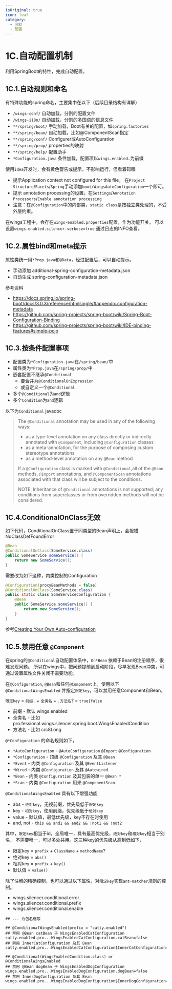 ```yaml
---
isOriginal: true
icon: leaf
category:
  - 沉默
  - 配置
---
```


# 1C.自动配置机制

利用SpringBoot的特性，完成自动配置。

## 1C.1.自动规则和命名

有特殊功能的spring命名，主要集中在以下（后续目录结构有详解）

* `/wings-conf/` 自动加载，分割的配置文件
* `/wings-i18n/` 自动加载，分割的多国语的信息文件
* `**/spring/boot/` 手动加载，Boot有关的配置，如`spring.factories`
* `**/spring/bean/` 自动加载，比如@ComponentScan指定
* `**/spring/conf/` Configurer或AutoConfiguration
* `**/spring/prop/` properties的映射
* `**/spring/help/` 配置助手
* `*Configuration.java` 条件加载，配置项以`wings.enabled.`为前缀

使用`idea`开发时，会有黄色警告或提示，不影响运行，但看着碍眼

* 提示Application context not configured for this file，
  在`Project Structure`/`Facets`/`Spring`手动添加`boot/WingsAutoConfiguration`一个即可。
* 提示 annotation processing的设置，在`Settings`/`Annotation Processors`/`Enable annotation processing`
* 注意：在`@Configuration`中的内部类，`static class`是按独立类处理的，不受外层约束。

在wings工程中，会存在`wings-enabled.properties`配置，作为功能开关。
可以设置`wings.enabled.silencer.verbose=true` 通过日志的INFO查看。

## 1C.2.属性bind和meta提示

属性类统一用`*Prop.java`和`@Data`，经过配置后，可以自动提示。

* 手动添加 additional-spring-configuration-metadata.json
* 自动生成 spring-configuration-metadata.json

参考资料

* <https://docs.spring.io/spring-boot/docs/3.0.3/reference/htmlsingle/#appendix.configuration-metadata>
* <https://github.com/spring-projects/spring-boot/wiki/Spring-Boot-Configuration-Binding>
* <https://github.com/spring-projects/spring-boot/wiki/IDE-binding-features#simple-pojo>

## 1C.3.按条件配置事项

* 配置类为`*Configuration.java`在`/spring/bean/`中
* 属性类为`*Prop.java`在`/spring/prop/`中
* 嵌套配置不继承`@Conditional`
  - 要合并为`@ConditionalOnExpression`
  - 或自定义一个`@Conditional`
* 多个`@Conditional`为`and`逻辑
* 多个`Condition`为`and`逻辑

以下为`Conditional` javadoc

> The `@Conditional` annotation may be used in any of the following ways:
>
> * as a type-level annotation on any class directly or
>   indirectly annotated with `@Component`, including
>   `@Configuration` classes
> * as a meta-annotation, for the purpose of composing
>   custom stereotype annotations
> * as a method-level annotation on any `@Bean` method
>
> If a `@Configuration` class is marked with `@Conditional`,all of the
> `@Bean` methods, `@Import` annotations, and `@ComponentScan` annotations
> associated with that class will be subject to the conditions.
>
> NOTE: Inheritance of `@Conditional` annotations is not supported;
> any conditions from superclasses or from overridden methods will not be considered.

## 1C.4.ConditionalOnClass无效

如下代码，ConditionalOnClass置于同类型的Bean声明上，会报错 NoClassDefFoundError

```java
@Bean
@ConditionalOnClass(SomeService.class)
public SomeService someService() {
    return new SomeService();
}
```

需要改为如下这种，内类控制的Configuration

```java
@Configuration(proxyBeanMethods = false)
@ConditionalOnClass(SomeService.class)
public static class SomeServiceConfiguration {
    @Bean
    public SomeService someService() {
        return new SomeService();
    }
}
```

参考[Creating Your Own Auto-configuration](https://docs.spring.io/spring-boot/docs/3.0.3/reference/htmlsingle/#features.developing-auto-configuration)

## 1C.5.禁用任意 `@Component`

在spring的`@Conditional`自动配置体系中，`On*Bean` 依赖于Bean的注册顺序，很难发现问题。
所以在wings中，把问题提前到启动阶段，尽早发现Bean冲突，可通过设置属性文件关闭不需要功能。

在`@Configuration`, `@Bean`和任何`@Component`上，使用以下`@ConditionalWingsEnabled`
并指定`限定key`，可以禁用任意Component和Bean，

`限定key` = `前缀.` + `全类名` + `.方法名`? = `true|false`

* 前缀 - 默认 wings.enabled
* 全类名 - 比如 pro.fessional.wings.silencer.spring.boot.WingsEnabledCondition
* 方法名 - 比如 crc8Long

`@*Configuration` 的命名规则如下，

* `*AutoConfiguration` - `@AutoConfiguration` `@Import` `@Configuration`
* `*Configuration` - 顶级 `@Configuration` 及其 `@Bean`
* `*Event` - 内类 `@Configuration` 及其 `@EventListener`
* `*Wired` - 内类 `@Configuration` 及其 `@Autowired`
* `*Bean` - 内类 `@Configuration` 及其包装的单一 `@Bean *`
* `*Scan` - 内类 `@Configuration` 用来 `@ComponentScan`

`@ConditionalWingsEnabled` 具有以下增强功能

* abs - `绝对key`，无视前缀，优先级低于`限定key`
* key - `相对key`，使用前缀，优先级低于`绝对key`
* value - 默认值，最低优先级，key不存在时使用
* and, not - `this && and1 && and2 && !not1 && !not2`

其中，`限定key`相当于id，全局唯一，具有最高优先级，`绝对key`和`相对key`相当于别名，
不需要唯一，可以多处共用。这三种key的优先级从高到低如下，

* 限定key = `prefix` + `ClassName` + `methodName`?
* 绝对key = `abs()`
* 相对key = `prefix` + `key()`
* 默认值 = `value()`

除了注解的精确控制，也可以通过以下属性，对`限定key`实现`ant-matcher`规则的控制。

* wings.silencer.conditional.error
* wings.silencer.conditional.prefix
* wings.silencer.conditional.enable

```properties
## ... 为包名缩写

## @ConditionalWingsEnabled(prefix = "catty.enabled")
## 禁用 @Bean catBean 于 WingsEnabledCatConfiguration
catty.enabled.pro...WingsEnabledCatConfiguration.catBean=false
## 禁用 InnerCatConfiguration 及其 Bean
catty.enabled.pro...WingsEnabledCatConfiguration$InnerCatConfiguration=false

## @Conditional(WingsEnabledCondition.class) or @ConditionalWingsEnabled
## 禁用 @Bean dogBean 于 WingsEnabledDogConfiguration
wings.enabled.pro...WingsEnabledDogConfiguration.dogBean=false
## 禁用 InnerDogConfiguration 及其 Bean
wings.enabled.pro...WingsEnabledDogConfiguration$InnerDogConfiguration=false
```
